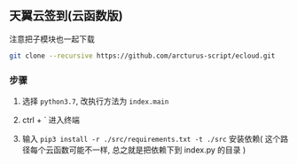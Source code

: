 ## 天翼云签到(云函数版)

注意把子模块也一起下载

```bash
git clone --recursive https://github.com/arcturus-script/ecloud.git
```

### 步骤

1. 选择 `python3.7`, 改执行方法为 `index.main`

2. ctrl + ` 进入终端

3. 输入 `pip3 install -r ./src/requirements.txt -t ./src` 安装依赖( 这个路径每个云函数可能不一样, 总之就是把依赖下到 index.py 的目录 )

